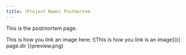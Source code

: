 ```yaml
---
title: (Project Name) Postmortem
---
```


This is the postmortem page.

This is how you link an image here:
![This is how you link is an image]({{ page.dir }}preview.png)
